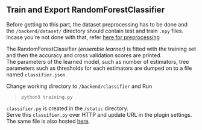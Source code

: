 ## Train and Export RandomForestClassifier

Before getting to this part, the dataset preprocessing has to be done and the `/backend/dataset/` directory should contain test and train `.npy` files.  
Incase you're not done with that, refer [here for preprocessing](../dataset/)

The RandomForestClassifier *(ensemble learner)* is fitted with the training set and then the accuracy and cross validation scores are printed.  
The parameters of the learned model, such as number of estimators, tree parameters such as thresholds for each estimators are dumped on to a file named `classifier.json`.

Change working directory to `/backend/classifier` and Run    
> `python3 training.py`

`classifier.py` is created in the `/static` directory.  
Serve this `classifier.py` over HTTP and update URL in the plugin settings.  
The same file is also hosted [here](https://raw.githubusercontent.com/picopalette/phishing-detection-plugin/master/static/classifier.json).